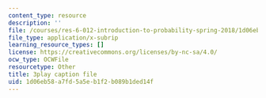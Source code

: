 ```yaml
---
content_type: resource
description: ''
file: /courses/res-6-012-introduction-to-probability-spring-2018/1d06eb58a7fd5a5eb1f2b089b1ded14f_hJjiCrdsNV8.vtt
file_type: application/x-subrip
learning_resource_types: []
license: https://creativecommons.org/licenses/by-nc-sa/4.0/
ocw_type: OCWFile
resourcetype: Other
title: 3play caption file
uid: 1d06eb58-a7fd-5a5e-b1f2-b089b1ded14f
---
```

